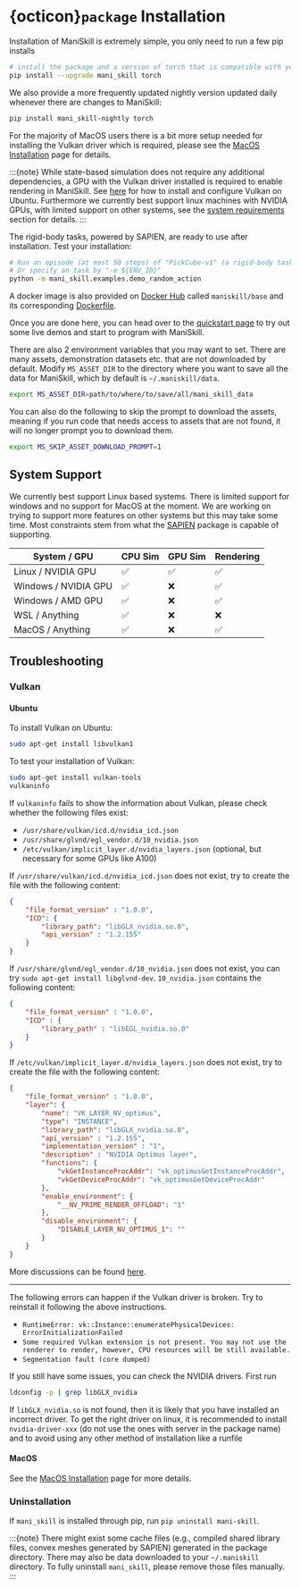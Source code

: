 # {octicon}`package` Installation

Installation of ManiSkill is extremely simple, you only need to run a few pip installs

```bash
# install the package and a version of torch that is compatible with your system
pip install --upgrade mani_skill torch
```

We also provide a more frequently updated nightly version updated daily whenever there are changes to ManiSkill:

```bash
pip install mani_skill-nightly torch
```

For the majority of MacOS users there is a bit more setup needed for installing the Vulkan driver which is required, please see the [MacOS Installation](./macos_install.md) page for details.

:::{note}
While state-based simulation does not require any additional dependencies, a GPU with the Vulkan driver installed is required to enable rendering in ManiSkill. See [here](#vulkan) for how to install and configure Vulkan on Ubuntu. Furthermore we currently best support linux machines with NVIDIA GPUs, with limited support on other systems, see the [system requirements](#system-support) section for details.
:::

The rigid-body tasks, powered by SAPIEN, are ready to use after installation. Test your installation:

```bash
# Run an episode (at most 50 steps) of "PickCube-v1" (a rigid-body task) with random actions
# Or specify an task by "-e ${ENV_ID}"
python -m mani_skill.examples.demo_random_action
```

A docker image is also provided on [Docker Hub](https://hub.docker.com/repository/docker/maniskill/base) called  `maniskill/base` and its corresponding [Dockerfile](https://github.com/haosulab/ManiSkill/blob/main/docker/Dockerfile).

Once you are done here, you can head over to the [quickstart page](./quickstart.md) to try out some live demos and start to program with ManiSkill.

There are also 2 environment variables that you may want to set. There are many assets, demonstration datasets etc. that are not downloaded by default. Modify `MS_ASSET_DIR` to the directory where you want to save all the data for ManiSkill, which by default is `~/.maniskill/data`.

```bash
export MS_ASSET_DIR=path/to/where/to/save/all/mani_skill_data
```

You can also do the following to skip the prompt to download the assets, meaning if you run code that needs access to assets that are not found, it will no longer prompt you to download them.
```bash
export MS_SKIP_ASSET_DOWNLOAD_PROMPT=1
```

<!-- 
## Soft-body tasks / Warp (ManiSkill-version)

:::{note}
The following section is to install [NVIDIA Warp](https://github.com/NVIDIA/warp) for soft-body tasks. You can skip it if you do not need soft-body tasks yet.
:::

The soft-body tasks in ManiSkill are supported by SAPIEN and customized NVIDIA Warp. **CUDA toolkit >= 11.3 and gcc** are required. You can download and install the CUDA toolkit from the [official website](https://developer.nvidia.com/cuda-downloads?target_os=Linux).

Assuming the CUDA toolkit is installed at `/usr/local/cuda`, you need to ensure `CUDA_PATH` or `CUDA_HOME` is set properly:

```bash
export CUDA_PATH=/usr/local/cuda

# The following command should print a CUDA compiler version >= 11.3
${CUDA_PATH}/bin/nvcc --version

# The following command should output a valid gcc version
gcc --version
```

:::{note}
If `nvcc` is included in `$PATH`, we will try to figure out the variable `CUDA_PATH` automatically.
:::

After CUDA is properly set up, compile Warp customized for ManiSkill:

``` bash
# If you encounter "ModuleNotFoundError: No module named 'warp'", please add warp_maniskill to the python path. 
export PYTHONPATH=/path/to/ManiSkill/warp_maniskill:$PYTHONPATH
# warp.so is generated under warp_maniskill/warp/bin
python -m warp_maniskill.build_lib
```

For soft-body tasks, you need to make sure only 1 CUDA device is visible:

``` bash
# Select the first CUDA device. Change 0 to other integer for other device.
export CUDA_VISIBLE_DEVICES=0
```

If multiple CUDA devices are visible, the task will give an error. If you
want to interactively visualize the task, you need to assign the id of
the GPU connected to your display (e.g., monitor screen).

:::{warning}
All soft-body tasks require runtime compilation and cache generation. The cache is generated in parallel. Thus, to avoid race conditions, before you create soft-body tasks in parallel, please make sure the cache is already generated. You can generate cache in advance by `python -m mani_skill.utils.precompile_mpm -e {ENV_ID}` (or without an option for all soft-body tasks).
::: -->

## System Support

We currently best support Linux based systems. There is limited support for windows and no support for MacOS at the moment. We are working on trying to support more features on other systems but this may take some time. Most constraints stem from what the [SAPIEN](https://github.com/haosulab/SAPIEN/) package is capable of supporting.

| System / GPU         | CPU Sim | GPU Sim | Rendering |
| -------------------- | ------- | ------- | --------- |
| Linux / NVIDIA GPU   | ✅      | ✅      | ✅        |
| Windows / NVIDIA GPU | ✅      | ❌      | ✅        |
| Windows / AMD GPU    | ✅      | ❌      | ✅        |
| WSL / Anything       | ✅      | ❌      | ❌        |
| MacOS / Anything     | ✅      | ❌      | ✅        |

## Troubleshooting

### Vulkan

#### Ubuntu

To install Vulkan on Ubuntu:

```bash
sudo apt-get install libvulkan1
```

To test your installation of Vulkan:

```bash
sudo apt-get install vulkan-tools
vulkaninfo
```

If `vulkaninfo` fails to show the information about Vulkan, please check whether the following files exist:

- `/usr/share/vulkan/icd.d/nvidia_icd.json`
- `/usr/share/glvnd/egl_vendor.d/10_nvidia.json`
- `/etc/vulkan/implicit_layer.d/nvidia_layers.json` (optional, but necessary for some GPUs like A100)

If `/usr/share/vulkan/icd.d/nvidia_icd.json` does not exist, try to create the file with the following content:

```json
{
    "file_format_version" : "1.0.0",
    "ICD": {
        "library_path": "libGLX_nvidia.so.0",
        "api_version" : "1.2.155"
    }
}
```

If `/usr/share/glvnd/egl_vendor.d/10_nvidia.json` does not exist, you can try `sudo apt-get install libglvnd-dev`. `10_nvidia.json` contains the following content:

```json
{
    "file_format_version" : "1.0.0",
    "ICD" : {
        "library_path" : "libEGL_nvidia.so.0"
    }
}
```

If `/etc/vulkan/implicit_layer.d/nvidia_layers.json` does not exist, try to create the file with the following content:

```json
{
    "file_format_version" : "1.0.0",
    "layer": {
        "name": "VK_LAYER_NV_optimus",
        "type": "INSTANCE",
        "library_path": "libGLX_nvidia.so.0",
        "api_version" : "1.2.155",
        "implementation_version" : "1",
        "description" : "NVIDIA Optimus layer",
        "functions": {
            "vkGetInstanceProcAddr": "vk_optimusGetInstanceProcAddr",
            "vkGetDeviceProcAddr": "vk_optimusGetDeviceProcAddr"
        },
        "enable_environment": {
            "__NV_PRIME_RENDER_OFFLOAD": "1"
        },
        "disable_environment": {
            "DISABLE_LAYER_NV_OPTIMUS_1": ""
        }
    }
}
```

More discussions can be found [here](https://github.com/haosulab/SAPIEN/issues/115).

---

The following errors can happen if the Vulkan driver is broken. Try to reinstall it following the above instructions.

- `RuntimeError: vk::Instance::enumeratePhysicalDevices: ErrorInitializationFailed`
- `Some required Vulkan extension is not present. You may not use the renderer to render, however, CPU resources will be still available.`
- `Segmentation fault (core dumped)`
<!-- 
### Warp

If the soft-body task throws a **memory error**, you can try compiling Warp in the debug mode.

```bash
PYTHONPATH="$PWD"/warp_maniskill:$PYTHONPATH python -m warp_maniskill.build_lib --mode debug
```

Remember to compile again in the release mode after you finish debugging. In the debug mode, if the error becomes `unsupported toolchain`, it means you have a conflicting CUDA version. -->


If you still have some issues, you can check the NVIDIA drivers. First run

```bash
ldconfig -p | grep libGLX_nvidia
```

If `libGLX_nvidia.so` is not found, then it is likely that you have installed an incorrect driver. To get the right driver on linux, it is recommended to install `nvidia-driver-xxx` (do not use the ones with server in the package name) and to avoid using any other method of installation like a runfile

#### MacOS

See the [MacOS Installation](./macos_install.md) page for more details.

### Uninstallation

If `mani_skill` is installed through pip, run `pip uninstall mani-skill`.

:::{note}
There might exist some cache files (e.g., compiled shared library files, convex meshes generated by SAPIEN) generated in the package directory. There may also be data downloaded to your `~/.maniskill` directory. To fully uninstall `mani_skill`, please remove those files manually.
:::